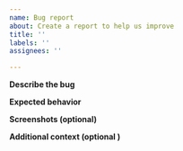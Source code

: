 ```yaml
---
name: Bug report
about: Create a report to help us improve
title: ''
labels: ''
assignees: ''

---
```



**Describe the bug**
<!-- A clear and concise description of what the bug is. -->

**Expected behavior**
<!-- A clear and concise description of what you expected to happen. -->

**Screenshots (optional)**
<!-- If applicable, add screenshots to help explain your problem. -->

**Additional context (optional )**
<!-- Add any other context about the problem here. -->

